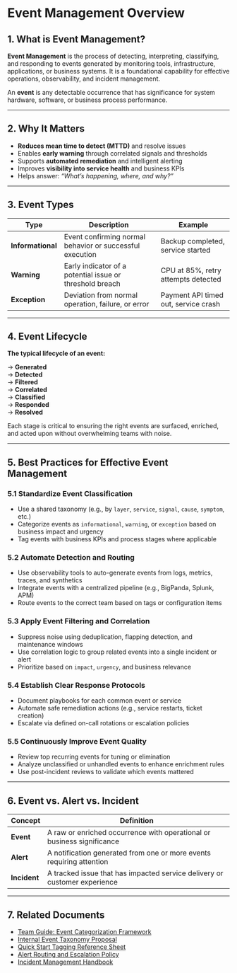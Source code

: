# Event Management Overview

## 1. What is Event Management?

**Event Management** is the process of detecting, interpreting, classifying, and responding to events generated by monitoring tools, infrastructure, applications, or business systems. It is a foundational capability for effective operations, observability, and incident management.

An **event** is any detectable occurrence that has significance for system hardware, software, or business process performance.

---

## 2. Why It Matters

- **Reduces mean time to detect (MTTD)** and resolve issues
- Enables **early warning** through correlated signals and thresholds
- Supports **automated remediation** and intelligent alerting
- Improves **visibility into service health** and business KPIs
- Helps answer: _“What’s happening, where, and why?”_

---

## 3. Event Types

| **Type**         | **Description**                                              | **Example**                             |
|------------------|--------------------------------------------------------------|------------------------------------------|
| **Informational**| Event confirming normal behavior or successful execution     | Backup completed, service started        |
| **Warning**      | Early indicator of a potential issue or threshold breach     | CPU at 85%, retry attempts detected      |
| **Exception**    | Deviation from normal operation, failure, or error           | Payment API timed out, service crash     |

---

## 4. Event Lifecycle

**The typical lifecycle of an event:**

→ **Generated**  
→ **Detected**  
→ **Filtered**  
→ **Correlated**  
→ **Classified**  
→ **Responded**  
→ **Resolved**

Each stage is critical to ensuring the right events are surfaced, enriched, and acted upon without overwhelming teams with noise.

---

## 5. Best Practices for Effective Event Management

### 5.1 Standardize Event Classification

- Use a shared taxonomy (e.g., by `layer`, `service`, `signal`, `cause`, `symptom`, etc.)
- Categorize events as `informational`, `warning`, or `exception` based on business impact and urgency
- Tag events with business KPIs and process stages where applicable

### 5.2 Automate Detection and Routing

- Use observability tools to auto-generate events from logs, metrics, traces, and synthetics
- Integrate events with a centralized pipeline (e.g., BigPanda, Splunk, APM)
- Route events to the correct team based on tags or configuration items

### 5.3 Apply Event Filtering and Correlation

- Suppress noise using deduplication, flapping detection, and maintenance windows
- Use correlation logic to group related events into a single incident or alert
- Prioritize based on `impact`, `urgency`, and business relevance

### 5.4 Establish Clear Response Protocols

- Document playbooks for each common event or service
- Automate safe remediation actions (e.g., service restarts, ticket creation)
- Escalate via defined on-call rotations or escalation policies

### 5.5 Continuously Improve Event Quality

- Review top recurring events for tuning or elimination
- Analyze unclassified or unhandled events to enhance enrichment rules
- Use post-incident reviews to validate which events mattered

---

## 6. Event vs. Alert vs. Incident

| **Concept** | **Definition** |
|-------------|----------------|
| **Event**   | A raw or enriched occurrence with operational or business significance |
| **Alert**   | A notification generated from one or more events requiring attention |
| **Incident**| A tracked issue that has impacted service delivery or customer experience |

---

## 7. Related Documents

- [Team Guide: Event Categorization Framework](#)
- [Internal Event Taxonomy Proposal](#)
- [Quick Start Tagging Reference Sheet](#)
- [Alert Routing and Escalation Policy](#)
- [Incident Management Handbook](#)
